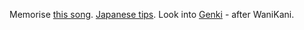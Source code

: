 Memorise [this song](https://www.youtube.com/watch?v=L844aqBgFh8). [Japanese tips](https://www.youtube.com/watch?v=4aTWrkHuxVQ). Look into [Genki](https://sethclydesdale.github.io/genki-study-resources/lessons-3rd/) - after WaniKani.